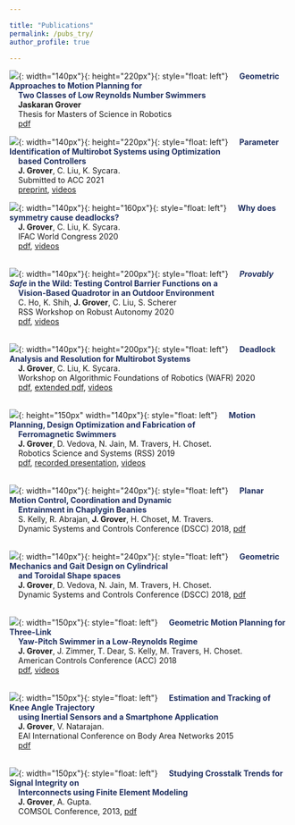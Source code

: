 ```yaml
---

title: "Publications"
permalink: /pubs_try/
author_profile: true 

---
```

![](/images/elasticmag2.gif){: width="140px"}{: height="220px"}{: style="float: left"}
&nbsp;&nbsp;&nbsp;&nbsp;<span style="color:rgb(32, 48, 96)">**Geometric Approaches to Motion Planning for**</span>  
&nbsp;&nbsp;&nbsp;&nbsp;<span style="color:rgb(32, 48, 96)">**Two Classes of Low Reynolds Number Swimmers**</span>      
&nbsp;&nbsp;&nbsp;&nbsp;**Jaskaran  Grover**  
&nbsp;&nbsp;&nbsp;&nbsp;Thesis for Masters of Science in Robotics  
&nbsp;&nbsp;&nbsp;&nbsp;[pdf](https://www.ri.cmu.edu/wp-content/uploads/2018/08/Thesis.pdf)
<br/>  

![](/images/multirobot.gif){: width="140px"}{: height="220px"}{: style="float: left"}
&nbsp;&nbsp;&nbsp;&nbsp;<span style="color:rgb(32, 48, 96)">**Parameter Identification of Multirobot Systems using Optimization**</span>  
&nbsp;&nbsp;&nbsp;&nbsp;<span style="color:rgb(32, 48, 96)">**based Controllers**</span>      
&nbsp;&nbsp;&nbsp;&nbsp;**J. Grover**, C. Liu, K. Sycara.  
&nbsp;&nbsp;&nbsp;&nbsp;Submitted to ACC 2021   
&nbsp;&nbsp;&nbsp;&nbsp;[preprint](https://arxiv.org/pdf/2009.13817.pdf), [videos](https://bit.ly/3kQYj5J)
<br/>  

![](/images/sym.gif){: width="140px"}{: height="160px"}{: style="float: left"}
&nbsp;&nbsp;&nbsp;&nbsp;<span style="color:rgb(32, 48, 96)">**Why does symmetry cause deadlocks?**</span>  
&nbsp;&nbsp;&nbsp;&nbsp;**J. Grover**, C. Liu, K. Sycara.  
&nbsp;&nbsp;&nbsp;&nbsp;IFAC World Congress 2020  
&nbsp;&nbsp;&nbsp;&nbsp;[pdf](/files/IFACPaper.pdf), [videos](https://www.youtube.com/watch?v=dQ00RrQ1cRg)  
<br/>  
 
![](/images/cover.png){: width="140px"}{: height="200px"}{: style="float: left"}
&nbsp;&nbsp;&nbsp;&nbsp;<span style="color:rgb(32, 48, 96)">***Provably Safe* in the Wild: Testing Control Barrier Functions on a**</span>     
&nbsp;&nbsp;&nbsp;&nbsp;<span style="color:rgb(32, 48, 96)">**Vision-Based Quadrotor in an Outdoor Environment**</span>    
&nbsp;&nbsp;&nbsp;&nbsp;C. Ho, K. Shih, **J. Grover**, C. Liu, S. Scherer  
&nbsp;&nbsp;&nbsp;&nbsp;RSS Workshop on Robust Autonomy 2020  
&nbsp;&nbsp;&nbsp;&nbsp;[pdf](https://openreview.net/pdf?id=CrBJIgBr2BK), [videos](https://www.youtube.com/watch?v=1ohaMHlCmDA&feature=youtu.be)    
<br/>  

![](/images/deadres.png){: width="140px"}{: height="200px"}{: style="float: left"}
&nbsp;&nbsp;&nbsp;&nbsp;<span style="color:rgb(32, 48, 96)">**Deadlock Analysis and Resolution for Multirobot Systems**</span>    
&nbsp;&nbsp;&nbsp;&nbsp;**J. Grover**, C. Liu, K. Sycara.  
&nbsp;&nbsp;&nbsp;&nbsp;Workshop on Algorithmic Foundations of Robotics (WAFR) 2020  
&nbsp;&nbsp;&nbsp;&nbsp;[pdf](http://robotics.cs.rutgers.edu/wafr2020/wp-content/uploads/sites/7/2020/05/WAFR_2020_FV_36.pdf), [extended pdf](https://arxiv.org/pdf/1911.09146.pdf), [videos](https://tinyurl.com/y4ylzwh8)  
<br/>   

![](/images/elasticmag2.gif){: height="150px" width="140px"}{: style="float: left"}
&nbsp;&nbsp;&nbsp;&nbsp;<span style="color:rgb(32, 48, 96)">**Motion Planning, Design Optimization and Fabrication of** </span>     
&nbsp;&nbsp;&nbsp;&nbsp;<span style="color:rgb(32, 48, 96)">**Ferromagnetic Swimmers**</span>    
&nbsp;&nbsp;&nbsp;&nbsp;**J. Grover**, D. Vedova, N. Jain, M. Travers, H. Choset.   
&nbsp;&nbsp;&nbsp;&nbsp;Robotics Science and Systems (RSS) 2019  
&nbsp;&nbsp;&nbsp;&nbsp;[pdf](http://www.roboticsproceedings.org/rss15/p79.pdf), [recorded presentation](https://youtu.be/Q2vHkUapbp4), [videos](https://youtu.be/nz6cGok1yrM)  
<br/> 

![](/images/CB.png){: width="140px"}{: height="240px"}{: style="float: left"}
&nbsp;&nbsp;&nbsp;&nbsp;<span style="color:rgb(32, 48, 96)">**Planar Motion Control, Coordination and Dynamic**</span>     
&nbsp;&nbsp;&nbsp;&nbsp;<span style="color:rgb(32, 48, 96)">**Entrainment in Chaplygin Beanies**</span>    
&nbsp;&nbsp;&nbsp;&nbsp;S. Kelly, R. Abrajan, **J. Grover**, H. Choset, M. Travers.   
&nbsp;&nbsp;&nbsp;&nbsp;Dynamic Systems and Controls Conference (DSCC) 2018, [pdf](/files/beanies.pdf)  
<br/> 

![](/images/torus.png){: width="140px"}{: height="240px"}{: style="float: left"}
&nbsp;&nbsp;&nbsp;&nbsp;<span style="color:rgb(32, 48, 96)">**Geometric Mechanics and Gait Design on Cylindrical**</span>   
&nbsp;&nbsp;&nbsp;&nbsp;<span style="color:rgb(32, 48, 96)">**and Toroidal Shape spaces**</span>    
&nbsp;&nbsp;&nbsp;&nbsp;**J. Grover**, D. Vedova, N. Jain, M. Travers, H. Choset.   
&nbsp;&nbsp;&nbsp;&nbsp;Dynamic Systems and Controls Conference (DSCC) 2018, [pdf](/files/torus.pdf)   
<br/>  
 
![](/images/3Dpic.png){: width="150px"}{: style="float: left"}
&nbsp;&nbsp;&nbsp;&nbsp;<span style="color:rgb(32, 48, 96)">**Geometric Motion Planning for Three-Link**</span>   
&nbsp;&nbsp;&nbsp;&nbsp;<span style="color:rgb(32, 48, 96)">**Yaw-Pitch Swimmer in a Low-Reynolds Regime**</span>    
&nbsp;&nbsp;&nbsp;&nbsp;**J. Grover**, J. Zimmer, T. Dear, S. Kelly, M. Travers, H. Choset.     
&nbsp;&nbsp;&nbsp;&nbsp;American Controls Conference (ACC) 2018   
&nbsp;&nbsp;&nbsp;&nbsp;[pdf](https://ieeexplore.ieee.org/document/8431828), [videos](https://www.youtube.com/watch?v=XYdccEVCJjQ)   
<br/> 

![](/images/BAN.png){: width="150px"}{: style="float: left"}
&nbsp;&nbsp;&nbsp;&nbsp;<span style="color:rgb(32, 48, 96)">**Estimation and Tracking of Knee Angle Trajectory**</span>   
&nbsp;&nbsp;&nbsp;&nbsp;<span style="color:rgb(32, 48, 96)">**using Inertial Sensors and a Smartphone Application**</span>  
&nbsp;&nbsp;&nbsp;&nbsp;**J. Grover**, V. Natarajan.     
&nbsp;&nbsp;&nbsp;&nbsp;EAI International Conference on Body Area Networks 2015  
&nbsp;&nbsp;&nbsp;&nbsp;[pdf](https://dl.acm.org/doi/10.4108/eai.28-9-2015.2261468)  
<br/> 

![](/images/IC.png){: width="150px"}{: style="float: left"}
&nbsp;&nbsp;&nbsp;&nbsp;<span style="color:rgb(32, 48, 96)">**Studying Crosstalk Trends for Signal Integrity on**</span>   
&nbsp;&nbsp;&nbsp;&nbsp;<span style="color:rgb(32, 48, 96)">**Interconnects using Finite Element Modeling**</span>    
&nbsp;&nbsp;&nbsp;&nbsp;**J. Grover**, A. Gupta.       
&nbsp;&nbsp;&nbsp;&nbsp;COMSOL Conference, 2013, [pdf](https://www.comsol.com/paper/studying-crosstalk-trends-for-signal-integrity-on-interconnects-using-finite-ele-15262)    
<br/> 
